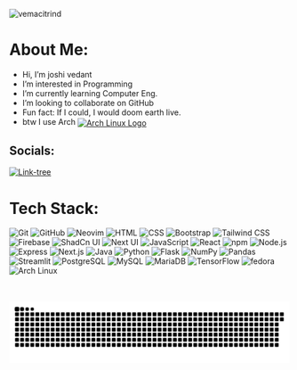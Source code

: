 ![vemacitrind](https://github.com/user-attachments/assets/dc38b1a7-3ec4-4591-bfb5-5cf63c93ad0a)
# About Me:
- Hi, I’m joshi vedant<br>
- I’m interested in Programming<br>
- I’m currently learning Computer Eng.<br>
- I’m looking to collaborate on GitHub<br>
- Fun fact: If I could, I would doom earth live.
- btw I use Arch [<img src="https://raw.githubusercontent.com/Raymo111/Raymo111/master/socials/arch.svg" height="25em" align="center" alt="Arch Linux Logo" title="Arch Linux Logo"/>](https://archlinux.org/)
  
## Socials:
<a href="https://guns.lol/vemacitrind">
  <img src="https://github.com/user-attachments/assets/4b720070-faa9-4213-ac50-8aaddeb3db44" alt="Link-tree" width="50" height="50">
</a>

# Tech Stack:
<div >
	<img width="35" src="https://raw.githubusercontent.com/marwin1991/profile-technology-icons/refs/heads/main/icons/git.png" alt="Git" title="Git"/>
<img width="35" src="https://raw.githubusercontent.com/marwin1991/profile-technology-icons/refs/heads/main/icons/github.png" alt="GitHub" title="GitHub"/>
<img width="35" src="https://raw.githubusercontent.com/marwin1991/profile-technology-icons/refs/heads/main/icons/neovim.png" alt="Neovim" title="Neovim"/>
<img width="35" src="https://raw.githubusercontent.com/marwin1991/profile-technology-icons/refs/heads/main/icons/html.png" alt="HTML" title="HTML"/>
<img width="35" src="https://raw.githubusercontent.com/marwin1991/profile-technology-icons/refs/heads/main/icons/css.png" alt="CSS" title="CSS"/>
<img width="35" src="https://raw.githubusercontent.com/marwin1991/profile-technology-icons/refs/heads/main/icons/bootstrap.png" alt="Bootstrap" title="Bootstrap"/>
<img width="35" src="https://raw.githubusercontent.com/marwin1991/profile-technology-icons/refs/heads/main/icons/tailwind_css.png" alt="Tailwind CSS" title="Tailwind CSS"/>
<img width="35" src="https://raw.githubusercontent.com/marwin1991/profile-technology-icons/refs/heads/main/icons/firebase.png" alt="Firebase" title="Firebase"/>
<img width="35" src="https://raw.githubusercontent.com/marwin1991/profile-technology-icons/refs/heads/main/icons/shadcn_ui.png" alt="ShadCn UI" title="ShadCn UI"/>
<img width="35" src="https://raw.githubusercontent.com/marwin1991/profile-technology-icons/refs/heads/main/icons/next_ui.png" alt="Next UI" title="Next UI"/>
<img width="35" src="https://raw.githubusercontent.com/marwin1991/profile-technology-icons/refs/heads/main/icons/javascript.png" alt="JavaScript" title="JavaScript"/>
<img width="35" src="https://raw.githubusercontent.com/marwin1991/profile-technology-icons/refs/heads/main/icons/react.png" alt="React" title="React"/>
<img width="35" src="https://raw.githubusercontent.com/marwin1991/profile-technology-icons/refs/heads/main/icons/npm.png" alt="npm" title="npm"/>
<img width="35" src="https://raw.githubusercontent.com/marwin1991/profile-technology-icons/refs/heads/main/icons/node_js.png" alt="Node.js" title="Node.js"/>
<img width="35" src="https://raw.githubusercontent.com/marwin1991/profile-technology-icons/refs/heads/main/icons/express.png" alt="Express" title="Express"/>
<img width="35" src="https://raw.githubusercontent.com/marwin1991/profile-technology-icons/refs/heads/main/icons/next_js.png" alt="Next.js" title="Next.js"/>
<img width="35" src="https://raw.githubusercontent.com/marwin1991/profile-technology-icons/refs/heads/main/icons/java.png" alt="Java" title="Java"/>
<img width="35" src="https://raw.githubusercontent.com/marwin1991/profile-technology-icons/refs/heads/main/icons/python.png" alt="Python" title="Python"/>
<img width="35" src="https://raw.githubusercontent.com/marwin1991/profile-technology-icons/refs/heads/main/icons/flask.png" alt="Flask" title="Flask"/>
<img width="35" src="https://raw.githubusercontent.com/marwin1991/profile-technology-icons/refs/heads/main/icons/numpy.png" alt="NumPy" title="NumPy"/>
<img width="35" src="https://raw.githubusercontent.com/marwin1991/profile-technology-icons/refs/heads/main/icons/pandas.png" alt="Pandas" title="Pandas"/>
<img width="35" src="https://raw.githubusercontent.com/marwin1991/profile-technology-icons/refs/heads/main/icons/streamlit.png" alt="Streamlit" title="Streamlit"/>
<img width="35" src="https://raw.githubusercontent.com/marwin1991/profile-technology-icons/refs/heads/main/icons/postgresql.png" alt="PostgreSQL" title="PostgreSQL"/>
<img width="35" src="https://raw.githubusercontent.com/marwin1991/profile-technology-icons/refs/heads/main/icons/mysql.png" alt="MySQL" title="MySQL"/>
<img width="35" src="https://raw.githubusercontent.com/marwin1991/profile-technology-icons/refs/heads/main/icons/mariadb.png" alt="MariaDB" title="MariaDB"/>
<img width="35" src="https://raw.githubusercontent.com/marwin1991/profile-technology-icons/refs/heads/main/icons/tensorflow.png" alt="TensorFlow" title="TensorFlow"/>
<img width="35" src="https://raw.githubusercontent.com/marwin1991/profile-technology-icons/refs/heads/main/icons/fedora.png" alt="fedora" title="fedora"/>
<img width="35" src="https://raw.githubusercontent.com/marwin1991/profile-technology-icons/refs/heads/main/icons/arch_linux.png" alt="Arch Linux" title="Arch Linux"/>
</div>

##
<br clear="both">
<div align="center">
<img src="https://raw.githubusercontent.com/AKASH722/AKASH722/output/snake.svg" alt="Snake animation" />
</div>
